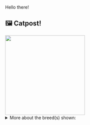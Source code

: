 Hello there!



## 🖼️ Catpost!

<sub>
    <img src="https://cdn2.thecatapi.com/images/PG-4j7axo.jpg" height="256">
</sub>


<details>
<summary>More about the breed(s) shown:</summary>

Breed: Himalayan

Description: Calm and devoted, Himalayans make excellent companions, though they prefer a quieter home. They are playful in a sedate kind of way and enjoy having an assortment of toys. The Himalayan will stretch out next to you, sleep in your bed and even sit on your lap when she is in the mood.

Links:
<ul>
  <li>CFA None available</li>
  <li>Wikipedia https://en.wikipedia.org/wiki/Himalayan_(cat)</li>
</ul> 

</details>
